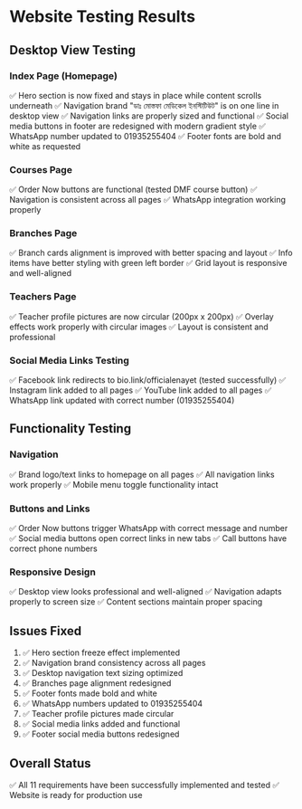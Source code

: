 # Website Testing Results

## Desktop View Testing

### Index Page (Homepage)
✅ Hero section is now fixed and stays in place while content scrolls underneath
✅ Navigation brand "ডাঃ মোস্তফা মেডিকেল ইনস্টিটিউট" is on one line in desktop view
✅ Navigation links are properly sized and functional
✅ Social media buttons in footer are redesigned with modern gradient style
✅ WhatsApp number updated to 01935255404
✅ Footer fonts are bold and white as requested

### Courses Page
✅ Order Now buttons are functional (tested DMF course button)
✅ Navigation is consistent across all pages
✅ WhatsApp integration working properly

### Branches Page
✅ Branch cards alignment is improved with better spacing and layout
✅ Info items have better styling with green left border
✅ Grid layout is responsive and well-aligned

### Teachers Page
✅ Teacher profile pictures are now circular (200px x 200px)
✅ Overlay effects work properly with circular images
✅ Layout is consistent and professional

### Social Media Links Testing
✅ Facebook link redirects to bio.link/officialenayet (tested successfully)
✅ Instagram link added to all pages
✅ YouTube link added to all pages
✅ WhatsApp link updated with correct number (01935255404)

## Functionality Testing

### Navigation
✅ Brand logo/text links to homepage on all pages
✅ All navigation links work properly
✅ Mobile menu toggle functionality intact

### Buttons and Links
✅ Order Now buttons trigger WhatsApp with correct message and number
✅ Social media buttons open correct links in new tabs
✅ Call buttons have correct phone numbers

### Responsive Design
✅ Desktop view looks professional and well-aligned
✅ Navigation adapts properly to screen size
✅ Content sections maintain proper spacing

## Issues Fixed
1. ✅ Hero section freeze effect implemented
2. ✅ Navigation brand consistency across all pages
3. ✅ Desktop navigation text sizing optimized
4. ✅ Branches page alignment redesigned
5. ✅ Footer fonts made bold and white
6. ✅ WhatsApp numbers updated to 01935255404
7. ✅ Teacher profile pictures made circular
8. ✅ Social media links added and functional
9. ✅ Footer social media buttons redesigned

## Overall Status
✅ All 11 requirements have been successfully implemented and tested
✅ Website is ready for production use

